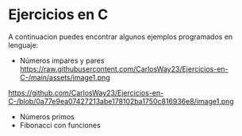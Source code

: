# Ejercicios en C
A continuacion puedes encontrar algunos ejemplos programados en lenguaje: 
- Números impares y pares
https://raw.githubusercontent.com/CarlosWay23/Ejercicios-en-C-/main/assets/image1.png

https://github.com/CarlosWay23/Ejercicios-en-C-/blob/0a77e9ea07427213abe178102ba1750c816936e8/image1.png
- Números primos 
- Fibonacci con funciones
